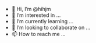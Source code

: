 - 👋 Hi, I’m @hihjm
- 👀 I’m interested in ...
- 🌱 I’m currently learning ...
- 💞️ I’m looking to collaborate on ...
- 📫 How to reach me ...

<!---
hihjm/hihjm is a ✨ special ✨ repository because its `README.md` (this file) appears on your GitHub profile.
You can click the Preview link to take a look at your changes.
--->
